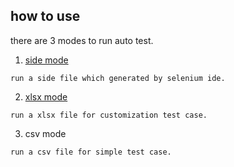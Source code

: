 ## how to use

there are 3 modes to run auto test.

1. [side mode](doc/how-to.md)
```
run a side file which generated by selenium ide.
```

2. [xlsx mode](doc/xlsx.md)
```
run a xlsx file for customization test case.
```
 
3. csv mode
```
run a csv file for simple test case.
```
